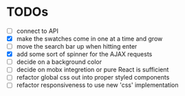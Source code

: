 # TODOs

- [ ] connect to API
- [x] make the swatches come in one at a time and grow
- [ ] move the search bar up when hitting enter
- [x] add some sort of spinner for the AJAX requests
- [ ] decide on a background color
- [ ] decide on mobx integretion or pure React is sufficient
- [ ] refactor global css out into proper styled components
- [ ] refactor responsiveness to use new 'css' implementation
